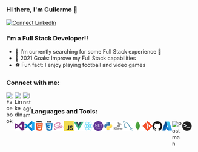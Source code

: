 ### Hi there, I'm Guilermo 👋

[![Connect LinkedIn](https://img.shields.io/badge/Connect%20on-LinkedIn-blue)](https://www.linkedin.com/in/guilermo-callewaert/)

### I'm a Full Stack Developer!!

- 👯 I’m currently searching for some Full Stack experience 🧐
- 🥅 2021 Goals: Improve my Full Stack capabilities
- ⚽ Fun fact: I enjoy playing football and video games


### Connect with me:

[<img align="left" alt="Facebook" width="22px" src="https://cdn.jsdelivr.net/npm/simple-icons@v3/icons/facebook.svg" fill="white" />][facebook]
[<img align="left" alt="LinkedIn" width="22px" src="https://cdn.jsdelivr.net/npm/simple-icons@v3/icons/linkedin.svg" />][linkedin]
[<img align="left" alt="Instagram" width="22px" src="https://cdn.jsdelivr.net/npm/simple-icons@v3/icons/instagram.svg" />][instagram]

<br />

### Languages and Tools:

<img align="left" alt="Visual Studio" width="26px" src="https://raw.githubusercontent.com/devicons/devicon/master/icons/visualstudio/visualstudio-plain.svg" />
<img align="left" alt="Visual Studio Code" width="26px" src="https://raw.githubusercontent.com/github/explore/80688e429a7d4ef2fca1e82350fe8e3517d3494d/topics/visual-studio-code/visual-studio-code.png" />
<img align="left" alt="HTML5" width="26px" src="https://raw.githubusercontent.com/github/explore/80688e429a7d4ef2fca1e82350fe8e3517d3494d/topics/html/html.png" />
<img align="left" alt="CSS3" width="26px" src="https://raw.githubusercontent.com/github/explore/80688e429a7d4ef2fca1e82350fe8e3517d3494d/topics/css/css.png" />
<img align="left" alt="Sass" width="26px" src="https://raw.githubusercontent.com/github/explore/80688e429a7d4ef2fca1e82350fe8e3517d3494d/topics/sass/sass.png" />
<img align="left" alt="JavaScript" width="26px" src="https://raw.githubusercontent.com/github/explore/80688e429a7d4ef2fca1e82350fe8e3517d3494d/topics/javascript/javascript.png" />
<img align="left" alt="Vue" width="26px" src="https://raw.githubusercontent.com/devicons/devicon/master/icons/vuejs/vuejs-original.svg" />
<img align="left" alt="React Native" width="26px" src="https://raw.githubusercontent.com/devicons/devicon/master/icons/react/react-original.svg" />
<img align="left" alt="ASP.NET Core" width="26px" src="https://raw.githubusercontent.com/devicons/devicon/master/icons/dotnetcore/dotnetcore-original.svg" />
<img align="left" alt="Python" width="26px" src="https://raw.githubusercontent.com/devicons/devicon/master/icons/python/python-original.svg" />
<img align="left" alt="MSSQL" width="26px" src="https://raw.githubusercontent.com/devicons/devicon/master/icons/microsoftsqlserver/microsoftsqlserver-plain-wordmark.svg" />
<img align="left" alt="MySQL" width="26px" src="https://raw.githubusercontent.com/devicons/devicon/master/icons/mysql/mysql-original.svg" />
<img align="left" alt="MongoDB" width="26px" src="https://raw.githubusercontent.com/devicons/devicon/master/icons/mongodb/mongodb-original.svg" />
<img align="left" alt="Git" width="26px" src="https://raw.githubusercontent.com/devicons/devicon/master/icons/git/git-original.svg" />
<img align="left" alt="GitHub" width="26px" src="https://raw.githubusercontent.com/github/explore/78df643247d429f6cc873026c0622819ad797942/topics/github/github.png" />
<img align="left" alt="Azure" width="26px" src="https://raw.githubusercontent.com/devicons/devicon/master/icons/azure/azure-original.svg" />
<img align="left" alt="Postman" width="26px" src="https://avatars.githubusercontent.com/u/10251060" />
<img align="left" alt="Terminal" width="26px" src="https://raw.githubusercontent.com/github/explore/80688e429a7d4ef2fca1e82350fe8e3517d3494d/topics/terminal/terminal.png" />

[facebook]: https://www.facebook.com/guilermo.callewaert/
[twitter]: https://twitter.com/_Gringii_
[instagram]: https://www.instagram.com/guilermocallewaert/
[linkedin]: https://www.linkedin.com/in/guilermo-callewaert/
